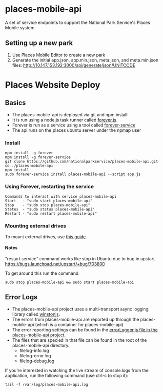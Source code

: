 # places-mobile-api

A set of service endpoints to support the National Park Service's Places Mobile system.

## Setting up a new park

1. Use Places Mobile Editor to create a new park
2. Generate the initial app.json, app.min.json, meta.json, and meta.min.json files: http://10.147.153.192:3000/api/generate/json/UNITCODE

# Places Website Deploy

## Basics

* The places-mobile-api is deployed via git and npm install
* It is run using a node.js task runner called [forever.js](https://github.com/foreverjs/forever).
* Forever is run as a service using a tool called [forever-service](https://github.com/zapty/forever-service)
* The api runs on the places ubuntu server under the npmap user

### Install

```
npm install -g forever
npm install -g forever-service
git clone https://github.com/nationalparkservice/places-mobile-api.git
cd ./places-mobile-api
npm install
sudo forever-service install places-mobile-api --script app.js
```

### Using Forever, restarting the service

```
Commands to interact with service places-mobile-api
Start   - "sudo start places-mobile-api"
Stop    - "sudo stop places-mobile-api"
Status  - "sudo status places-mobile-api"
Restart - "sudo restart places-mobile-api"
```

### Mounting external drives

To mount external drives, use [this guide](https://wiki.ubuntu.com/MountWindowsSharesPermanently).

#### Notes

"restart service" command works like stop in Ubuntu due to bug in upstart https://bugs.launchpad.net/upstart/+bug/703800

To get around this run the command:

```sudo stop places-mobile-api && sudo start places-mobile-api```

## Error Logs

* The places-mobile-api project uses a multi-transport async logging library called [winstonjs](https://github.com/winstonjs/winston).
* The errors from places-mobile-api are reported up through the places-mobile-api (which is a container for places-mobile-api)
* The error reporting settings can be found in the [errorLogger.js file in the places-mobile-api project](https://github.com/nationalparkservice/places-mobile-api/blob/master/src/errorLogger.js).
* The files that are specied in that file can be found in the root of the places-mobile-api directory.
    * filelog-info.log
    * filelog-error.log
    * filelog-debug.log

If you're interested in watching the live stream of console.logs from the application, run the following command (use ctrl-c to stop it):

```tail -f /var/log/places-mobile-api.log```
